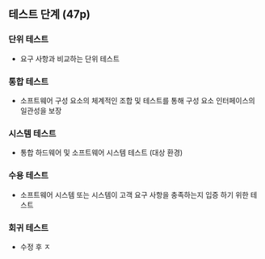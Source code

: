 ## 테스트 단계 (47p)
### 단위 테스트
- 요구 사항과 비교하는 단위 테스트
### 통합 테스트
- 소프트웨어 구성 요소의 체계적인 조합 및 테스트를 통해 구성 요소 인터페이스의 일관성을 보장
### 시스템 테스트
- 통합 하드웨어 및 소프트웨어 시스템 테스트 (대상 환경)
### 수용 테스트
- 소프트웨어 시스템 또는 시스템이 고객 요구 사항을 충족하는지 입증 하기 위한 테스트
### 회귀 테스트
- 수정 후 ㅈ